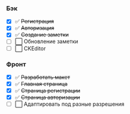 ### Бэк
  - [x] :white_check_mark: ~~Регистрация~~    
  - [x] :white_check_mark: ~~Авторизация~~
  - [x] :white_check_mark: ~~Создание заметки~~
  - [ ] :white_large_square: Обновление заметки
  - [ ] :white_large_square: CKEditor
  
### Фронт
  - [x] :white_check_mark: ~~Разработать макет~~
  - [x] :white_check_mark: ~~Главная страница~~
  - [x] :white_check_mark: ~~Страница регистрации~~
  - [x] :white_check_mark: ~~Страница авторизации~~
  - [ ] :white_large_square: Адаптировать под разные разрешения
